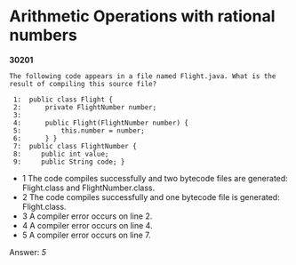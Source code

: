 Arithmetic Operations with rational numbers
===========================================
**30201**
```
The following code appears in a file named Flight.java. What is the result of compiling this source file? 
 
 1:  public class Flight {  
 2:      private FlightNumber number;  
 3:   
 4:      public Flight(FlightNumber number) {  
 5:          this.number = number;  
 6:      } } 
 7:  public class FlightNumber {  
 8:     public int value;  
 9:     public String code; }
```


- 1 The code compiles successfully and two bytecode files are generated: Flight.class and FlightNumber.class.
- 2 The code compiles successfully and one bytecode file is generated: Flight.class.
- 3 A compiler error occurs on line 2.
- 4 A compiler error occurs on line 4.
- 5 A compiler error occurs on line 7.

Answer: *5*

